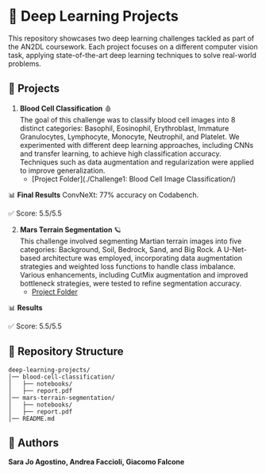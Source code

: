 # 🧠 Deep Learning Projects

This repository showcases two deep learning challenges tackled as part of the AN2DL coursework. Each project focuses on a different computer vision task, applying state-of-the-art deep learning techniques to solve real-world problems.

## 📌 Projects

1. **Blood Cell Classification** 🩸  
   The goal of this challenge was to classify blood cell images into 8 distinct categories: Basophil, Eosinophil, Erythroblast, Immature Granulocytes, Lymphocyte, Monocyte, Neutrophil, and Platelet. We experimented with different deep learning approaches, including CNNs and transfer learning, to achieve high classification accuracy. Techniques such as data augmentation and regularization were applied to improve generalization.
   - [Project Folder](./Challenge1: Blood Cell Image Classification/)

📊 **Final Results**
ConvNeXt: 77% accuracy on Codabench.

✅ Score: 5.5/5.5

2. **Mars Terrain Segmentation** 🪐  
   This challenge involved segmenting Martian terrain images into five categories: Background, Soil, Bedrock, Sand, and Big Rock. A U-Net-based architecture was employed, incorporating data augmentation strategies and weighted loss functions to handle class imbalance. Various enhancements, including CutMix augmentation and improved bottleneck strategies, were tested to refine segmentation accuracy.
   - [Project Folder](./mars-terrain-segmentation/)

📊 **Results**

✅ Score: 5.5/5.5

## 📂 Repository Structure
```
deep-learning-projects/
│── blood-cell-classification/
│   ├── notebooks/
│   ├── report.pdf
│── mars-terrain-segmentation/
│   ├── notebooks/
│   ├── report.pdf
│── README.md
```

## 👥 Authors
**Sara Jo Agostino, Andrea Faccioli, Giacomo Falcone**


